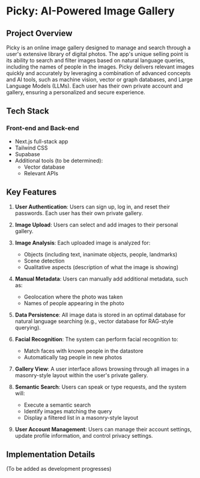 # Picky: AI-Powered Image Gallery

## Project Overview

Picky is an online image gallery designed to manage and search through a user's extensive library of digital photos. The app's unique selling point is its ability to search and filter images based on natural language queries, including the names of people in the images. Picky delivers relevant images quickly and accurately by leveraging a combination of advanced concepts and AI tools, such as machine vision, vector or graph databases, and Large Language Models (LLMs). Each user has their own private account and gallery, ensuring a personalized and secure experience.

## Tech Stack

### Front-end and Back-end
- Next.js full-stack app
- Tailwind CSS
- Supabase
- Additional tools (to be determined):
  - Vector database
  - Relevant APIs

## Key Features

1. **User Authentication**: Users can sign up, log in, and reset their passwords. Each user has their own private gallery.

2. **Image Upload**: Users can select and add images to their personal gallery.

3. **Image Analysis**: Each uploaded image is analyzed for:
   - Objects (including text, inanimate objects, people, landmarks)
   - Scene detection
   - Qualitative aspects (description of what the image is showing)

4. **Manual Metadata**: Users can manually add additional metadata, such as:
   - Geolocation where the photo was taken
   - Names of people appearing in the photo

5. **Data Persistence**: All image data is stored in an optimal database for natural language searching (e.g., vector database for RAG-style querying).

6. **Facial Recognition**: The system can perform facial recognition to:
   - Match faces with known people in the datastore
   - Automatically tag people in new photos

7. **Gallery View**: A user interface allows browsing through all images in a masonry-style layout within the user's private gallery.

8. **Semantic Search**: Users can speak or type requests, and the system will:
   - Execute a semantic search
   - Identify images matching the query
   - Display a filtered list in a masonry-style layout

9. **User Account Management**: Users can manage their account settings, update profile information, and control privacy settings.

## Implementation Details

(To be added as development progresses)
